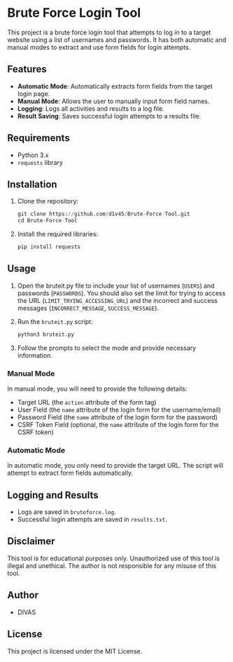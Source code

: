 # Brute Force Login Tool

This project is a brute force login tool that attempts to log in to a target website using a list of usernames and passwords. It has both automatic and manual modes to extract and use form fields for login attempts.

## Features

- **Automatic Mode**: Automatically extracts form fields from the target login page.
- **Manual Mode**: Allows the user to manually input form field names.
- **Logging**: Logs all activities and results to a log file.
- **Result Saving**: Saves successful login attempts to a results file.

## Requirements

- Python 3.x
- `requests` library

## Installation

1. Clone the repository:
   ```python
   git clone https://github.com/d1v45/Brute-Force-Tool.git
   cd Brute-Force-Tool
   ```

2. Install the required libraries:
   ```python
   pip install requests
   ```

## Usage

1. Open the bruteit.py file to include your list of usernames (`USERS`) and passwords (`PASSWORDS`). You should also set the limit for trying to access the URL (`LIMIT_TRYING_ACCESSING_URL`) and the incorrect and success messages (`INCORRECT_MESSAGE`, `SUCCESS_MESSAGE`).

2. Run the `bruteit.py` script:
   ```python
   python3 bruteit.py
   ```

3. Follow the prompts to select the mode and provide necessary information.

### Manual Mode

In manual mode, you will need to provide the following details:
- Target URL (the `action` attribute of the form tag)
- User Field (the `name` attribute of the login form for the username/email)
- Password Field (the `name` attribute of the login form for the password)
- CSRF Token Field (optional, the `name` attribute of the login form for the CSRF token)

### Automatic Mode

In automatic mode, you only need to provide the target URL. The script will attempt to extract form fields automatically.

## Logging and Results

- Logs are saved in `bruteforce.log`.
- Successful login attempts are saved in `results.txt`.

## Disclaimer

This tool is for educational purposes only. Unauthorized use of this tool is illegal and unethical. The author is not responsible for any misuse of this tool.

## Author

- DIVAS

## License

This project is licensed under the MIT License.
```
